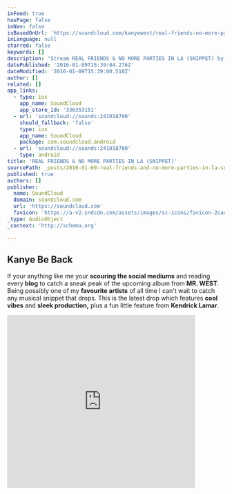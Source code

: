 ```yaml
---
inFeed: true
hasPage: false
inNav: false
isBasedOnUrl: 'https://soundcloud.com/kanyewest/real-friends-no-more-parties-in-la-snipped'
inLanguage: null
starred: false
keywords: []
description: 'Stream REAL FRIENDS & NO MORE PARTIES IN LA (SNIPPET) by Kanye West from desktop or your mobile device'
datePublished: '2016-01-09T15:39:04.276Z'
dateModified: '2016-01-09T15:39:00.510Z'
author: []
related: []
app_links:
  - type: ios
    app_name: SoundCloud
    app_store_id: '336353151'
  - url: 'soundcloud://sounds:241018700'
    should_fallback: 'false'
    type: ios
    app_name: SoundCloud
    package: com.soundcloud.android
  - url: 'soundcloud://sounds:241018700'
    type: android
title: 'REAL FRIENDS & NO MORE PARTIES IN LA (SNIPPET)'
sourcePath: _posts/2016-01-09-real-friends-and-no-more-parties-in-la-snippet.md
published: true
authors: []
publisher:
  name: SoundCloud
  domain: soundcloud.com
  url: 'https://soundcloud.com'
  favicon: 'https://a-v2.sndcdn.com/assets/images/sc-icons/favicon-2cadd14b.ico'
_type: AudioObject
_context: 'http://schema.org'

---
```

## Kanye Be Back

If your anything like me your **scouring the social mediums** and reading every **blog** to catch a sneak peak of the upcoming album from **MR. WEST**. Being possibly one of my **favourite artists** of all time I can't wait to catch any musical snippet that drops. This is the latest drop which features **cool vibes** and **sleek production,** plus a fun little feature from **Kendrick Lamar**.

<iframe src="https://cdn.embedly.com/widgets/media.html?src=https%3A%2F%2Fw.soundcloud.com%2Fplayer%2F%3Furl%3Dhttps%253A%252F%252Fapi.soundcloud.com%252Ftracks%252F241018700%26auto_play%3Dfalse%26show_artwork%3Dtrue%26visual%3Dtrue%26origin%3Dtwitter&amp;src_secure=1&amp;url=https%3A%2F%2Fsoundcloud.com%2Fkanyewest%2Freal-friends-no-more-parties-in-la-snipped&amp;image=https%3A%2F%2Fi1.sndcdn.com%2Fartworks-000142365006-6rjdnz-t500x500.jpg&amp;key=b7d04c9b404c499eba89ee7072e1c4f7&amp;type=text%2Fhtml&amp;schema=soundcloud" width="435" height="400" scrolling="no" frameborder="0" allowfullscreen="allowfullscreen" style=""></iframe>